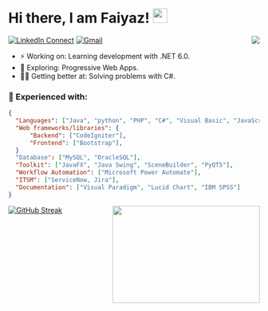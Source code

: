# Hi there, I am Faiyaz! <a target="_blank" rel="noopener noreferrer" href="https://github.com/TheDudeThatCode/TheDudeThatCode/blob/master/Assets/Hi.gif"><img src="https://github.com/TheDudeThatCode/TheDudeThatCode/raw/master/Assets/Hi.gif" width="29px" style="max-width: 100%;"></a>

[![LinkedIn Connect](https://img.shields.io/badge/%20-Connect-black?color=222244&labelColor=000000&logo=linkedin&logoColor=f5f7fe)](https://www.linkedin.com/in/faiyazkhan180720/)
[![Gmail](https://img.shields.io/badge/%20-Send%20Mail-black?color=222244&labelColor=000000&logo=gmail&logoColor=f5f7fe)](mailto:faiyazkhanwif@gmail.com?subject=From%20GitHub&&body=Hi,%20there.%20Found%20you%20on%20GitHub!%20Let's%20talk%20about...)<img align="right" src="https://github-readme-stats-updated-faiyazkhanwif.vercel.app/api?username=faiyazkhanwif&&show_icons=true&hide=stars,issues&hide_border=true&hide_rank=true&count_private=true&title_color=black&icon_color=black&text_color=F5F5F5&bg_color=000000">
- ⚡ Working on: Learning development with .NET 6.0.
- 🔭 Exploring: Progressive Web Apps. 
- 🐱‍🏍 Getting better at: Solving problems with C#. 

### 🌱 Experienced with:
```json
{
  "Languages": ["Java", "python", "PHP", "C#", "Visual Basic", "JavaScript"],
  "Web frameworks/libraries": {
      "Backend": ["CodeIgniter"],
      "Frontend": ["Bootstrap"],
  }
  "Database": ["MySQL", "OracleSQL"],
  "Toolkit": ["JavaFX", "Java Swing", "SceneBuilder", "PyQT5"],
  "Workflow Automation": ["Microsoft Power Automate"],
  "ITSM": ["ServiceNow, Jira"],
  "Documentation": ["Visual Paradigm", "Lucid Chart", "IBM SPSS"]
} 
```
[![GitHub Streak](https://github-readme-streak-stats.herokuapp.com/?user=faiyazkhanwif&theme=github-dark-blue)](https://git.io/streak-stats)
<img align="right" src="https://i.pinimg.com/originals/8b/35/fe/8b35fef55fba1a201c9c7a11d3ec3d64.gif" width="295" height="195"/>

